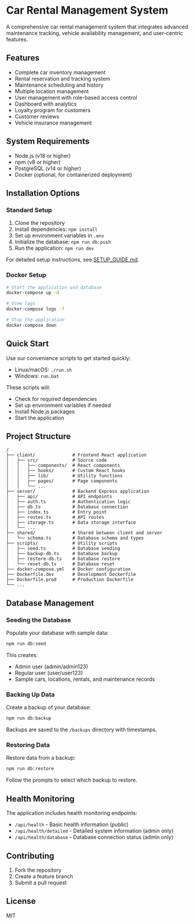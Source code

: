 # Car Rental Management System

A comprehensive car rental management system that integrates advanced maintenance tracking, vehicle availability management, and user-centric features.

## Features

- Complete car inventory management
- Rental reservation and tracking system
- Maintenance scheduling and history
- Multiple location management
- User management with role-based access control
- Dashboard with analytics
- Loyalty program for customers
- Customer reviews
- Vehicle insurance management

## System Requirements

- Node.js (v18 or higher)
- npm (v8 or higher)
- PostgreSQL (v14 or higher)
- Docker (optional, for containerized deployment)

## Installation Options

### Standard Setup

1. Clone the repository
2. Install dependencies: `npm install`
3. Set up environment variables in `.env`
4. Initialize the database: `npm run db:push`
5. Run the application: `npm run dev`

For detailed setup instructions, see [SETUP_GUIDE.md](SETUP_GUIDE.md).

### Docker Setup

```bash
# Start the application and database
docker-compose up -d

# View logs
docker-compose logs -f

# Stop the application
docker-compose down
```

## Quick Start

Use our convenience scripts to get started quickly:

- Linux/macOS: `./run.sh`
- Windows: `run.bat`

These scripts will:
- Check for required dependencies
- Set up environment variables if needed
- Install Node.js packages
- Start the application

## Project Structure

```
/
├── client/              # Frontend React application
│   ├── src/             # Source code
│   │   ├── components/  # React components
│   │   ├── hooks/       # Custom React hooks
│   │   ├── lib/         # Utility functions
│   │   ├── pages/       # Page components
│   │   └── ...
├── server/              # Backend Express application
│   ├── api/             # API endpoints
│   ├── auth.ts          # Authentication logic
│   ├── db.ts            # Database connection
│   ├── index.ts         # Entry point
│   ├── routes.ts        # API routes
│   ├── storage.ts       # Data storage interface
│   └── ...
├── shared/              # Shared between client and server
│   └── schema.ts        # Database schema and types
├── scripts/             # Utility scripts
│   ├── seed.ts          # Database seeding
│   ├── backup-db.ts     # Database backup
│   ├── restore-db.ts    # Database restore
│   └── reset-db.ts      # Database reset
├── docker-compose.yml   # Docker configuration
├── Dockerfile.dev       # Development Dockerfile
├── Dockerfile.prod      # Production Dockerfile
└── ...
```

## Database Management

### Seeding the Database

Populate your database with sample data:

```bash
npm run db:seed
```

This creates:
- Admin user (admin/admin123)
- Regular user (user/user123)
- Sample cars, locations, rentals, and maintenance records

### Backing Up Data

Create a backup of your database:

```bash
npm run db:backup
```

Backups are saved to the `/backups` directory with timestamps.

### Restoring Data

Restore data from a backup:

```bash
npm run db:restore
```

Follow the prompts to select which backup to restore.

## Health Monitoring

The application includes health monitoring endpoints:

- `/api/health` - Basic health information (public)
- `/api/health/detailed` - Detailed system information (admin only)
- `/api/health/database` - Database connection status (admin only)

## Contributing

1. Fork the repository
2. Create a feature branch
3. Submit a pull request

## License

MIT
